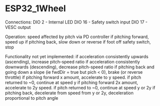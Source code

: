 # ESP32_1Wheel

Connections:
DIO 2 - Internal LED
DIO 16 - Safety switch input
DIO 17 - VESC output

Operation:
speed affected by pitch via PD controller
if pitching forward, speed up
if pitching back, slow down or reverse
if foot off safety switch, stop

Functionality not yet implemented:
if acceleration consistently upwards (ascending), increase pitch-speed ratio
if acceleration consistently downwards (descending), decrease pitch-speed ratio
if pitching back and going down a slope (ie fwdDir = true but pich < 0), brake (or reverse throttle)
if pitching forward x amount, accelerate to y speed. if pitch returned to ~0, continue at speed y
if pitching forward 2x amount, accelerate to 2y speed. if pitch returned to ~0, continue at speed y or 2y
if pitching back, decelerate from speed from y or 2y, deceleration proportional to pitch angle
